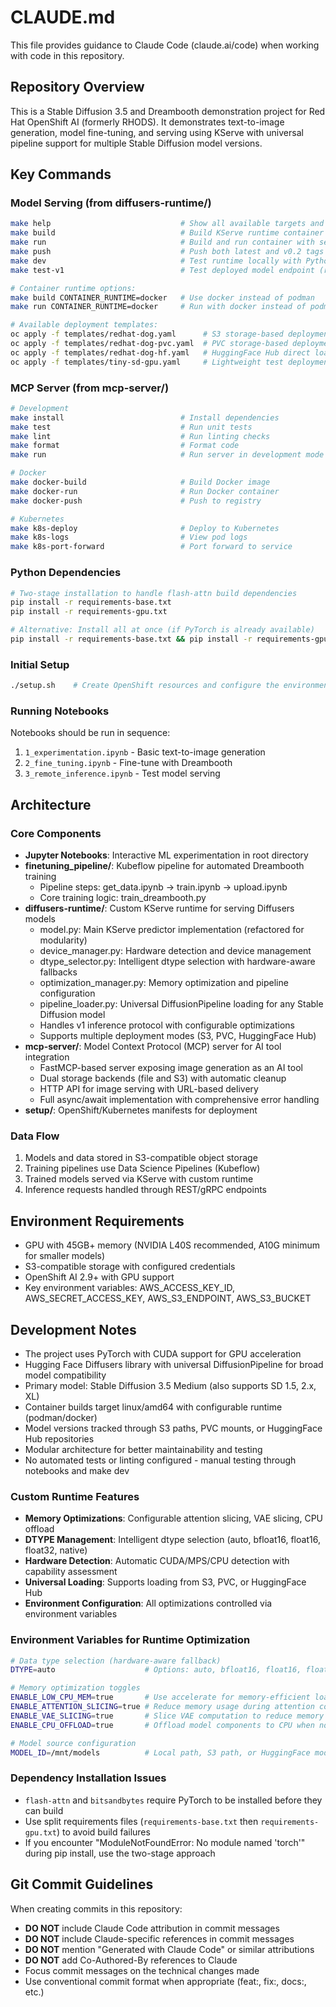 # CLAUDE.md

This file provides guidance to Claude Code (claude.ai/code) when working with code in this repository.

## Repository Overview

This is a Stable Diffusion 3.5 and Dreambooth demonstration project for Red Hat OpenShift AI (formerly RHODS). It demonstrates text-to-image generation, model fine-tuning, and serving using KServe with universal pipeline support for multiple Stable Diffusion model versions.

## Key Commands

### Model Serving (from diffusers-runtime/)
```bash
make help                             # Show all available targets and usage
make build                            # Build KServe runtime container (linux/amd64)
make run                              # Build and run container with segmind/tiny-sd
make push                             # Push both latest and v0.2 tags to registry
make dev                              # Test runtime locally with Python (fast iteration)
make test-v1                          # Test deployed model endpoint (requires port-forward)

# Container runtime options:
make build CONTAINER_RUNTIME=docker   # Use docker instead of podman
make run CONTAINER_RUNTIME=docker     # Run with docker instead of podman

# Available deployment templates:
oc apply -f templates/redhat-dog.yaml      # S3 storage-based deployment
oc apply -f templates/redhat-dog-pvc.yaml  # PVC storage-based deployment  
oc apply -f templates/redhat-dog-hf.yaml   # HuggingFace Hub direct loading
oc apply -f templates/tiny-sd-gpu.yaml     # Lightweight test deployment
```

### MCP Server (from mcp-server/)
```bash
# Development
make install                          # Install dependencies
make test                             # Run unit tests
make lint                             # Run linting checks
make format                           # Format code
make run                              # Run server in development mode

# Docker
make docker-build                     # Build Docker image
make docker-run                       # Run Docker container
make docker-push                      # Push to registry

# Kubernetes
make k8s-deploy                       # Deploy to Kubernetes
make k8s-logs                         # View pod logs
make k8s-port-forward                 # Port forward to service
```

### Python Dependencies
```bash
# Two-stage installation to handle flash-attn build dependencies
pip install -r requirements-base.txt
pip install -r requirements-gpu.txt

# Alternative: Install all at once (if PyTorch is already available)
pip install -r requirements-base.txt && pip install -r requirements-gpu.txt
```

### Initial Setup
```bash
./setup.sh    # Create OpenShift resources and configure the environment
```

### Running Notebooks
Notebooks should be run in sequence:
1. `1_experimentation.ipynb` - Basic text-to-image generation
2. `2_fine_tuning.ipynb` - Fine-tune with Dreambooth
3. `3_remote_inference.ipynb` - Test model serving

## Architecture

### Core Components
- **Jupyter Notebooks**: Interactive ML experimentation in root directory
- **finetuning_pipeline/**: Kubeflow pipeline for automated Dreambooth training
  - Pipeline steps: get_data.ipynb → train.ipynb → upload.ipynb
  - Core training logic: train_dreambooth.py
- **diffusers-runtime/**: Custom KServe runtime for serving Diffusers models
  - model.py: Main KServe predictor implementation (refactored for modularity)
  - device_manager.py: Hardware detection and device management
  - dtype_selector.py: Intelligent dtype selection with hardware-aware fallbacks
  - optimization_manager.py: Memory optimization and pipeline configuration
  - pipeline_loader.py: Universal DiffusionPipeline loading for any Stable Diffusion model
  - Handles v1 inference protocol with configurable optimizations
  - Supports multiple deployment modes (S3, PVC, HuggingFace Hub)
- **mcp-server/**: Model Context Protocol (MCP) server for AI tool integration
  - FastMCP-based server exposing image generation as an AI tool
  - Dual storage backends (file and S3) with automatic cleanup
  - HTTP API for image serving with URL-based delivery
  - Full async/await implementation with comprehensive error handling
- **setup/**: OpenShift/Kubernetes manifests for deployment

### Data Flow
1. Models and data stored in S3-compatible object storage
2. Training pipelines use Data Science Pipelines (Kubeflow)
3. Trained models served via KServe with custom runtime
4. Inference requests handled through REST/gRPC endpoints

## Environment Requirements

- GPU with 45GB+ memory (NVIDIA L40S recommended, A10G minimum for smaller models)
- S3-compatible storage with configured credentials
- OpenShift AI 2.9+ with GPU support
- Key environment variables: AWS_ACCESS_KEY_ID, AWS_SECRET_ACCESS_KEY, AWS_S3_ENDPOINT, AWS_S3_BUCKET

## Development Notes

- The project uses PyTorch with CUDA support for GPU acceleration
- Hugging Face Diffusers library with universal DiffusionPipeline for broad model compatibility
- Primary model: Stable Diffusion 3.5 Medium (also supports SD 1.5, 2.x, XL)
- Container builds target linux/amd64 with configurable runtime (podman/docker)
- Model versions tracked through S3 paths, PVC mounts, or HuggingFace Hub repositories
- Modular architecture for better maintainability and testing
- No automated tests or linting configured - manual testing through notebooks and make dev

### Custom Runtime Features
- **Memory Optimizations**: Configurable attention slicing, VAE slicing, CPU offload
- **DTYPE Management**: Intelligent dtype selection (auto, bfloat16, float16, float32, native)
- **Hardware Detection**: Automatic CUDA/MPS/CPU detection with capability assessment
- **Universal Loading**: Supports loading from S3, PVC, or HuggingFace Hub
- **Environment Configuration**: All optimizations controlled via environment variables

### Environment Variables for Runtime Optimization
```bash
# Data type selection (hardware-aware fallback)
DTYPE=auto                    # Options: auto, bfloat16, float16, float32, native

# Memory optimization toggles
ENABLE_LOW_CPU_MEM=true       # Use accelerate for memory-efficient loading
ENABLE_ATTENTION_SLICING=true # Reduce memory usage during attention computation
ENABLE_VAE_SLICING=true       # Slice VAE computation to reduce memory
ENABLE_CPU_OFFLOAD=true       # Offload model components to CPU when not in use

# Model source configuration
MODEL_ID=/mnt/models          # Local path, S3 path, or HuggingFace model ID
```

### Dependency Installation Issues
- `flash-attn` and `bitsandbytes` require PyTorch to be installed before they can build
- Use split requirements files (`requirements-base.txt` then `requirements-gpu.txt`) to avoid build failures
- If you encounter "ModuleNotFoundError: No module named 'torch'" during pip install, use the two-stage approach

## Git Commit Guidelines

When creating commits in this repository:
- **DO NOT** include Claude Code attribution in commit messages
- **DO NOT** include Claude-specific references in commit messages
- **DO NOT** mention "Generated with Claude Code" or similar attributions
- **DO NOT** add Co-Authored-By references to Claude
- Focus commit messages on the technical changes made
- Use conventional commit format when appropriate (feat:, fix:, docs:, etc.)